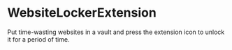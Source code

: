 # WebsiteLockerExtension
Put time-wasting websites in a vault and press the extension icon to unlock it for a period of time. 
